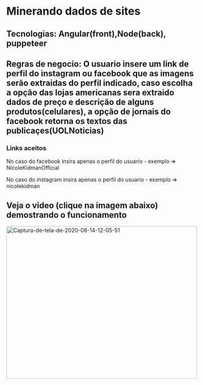 <h1>Minerando dados de sites</h1>
<h2><strong>Tecnologias</strong>: Angular(front),Node(back), puppeteer</h2>
<h2><strong>Regras de negocio</strong>: O usuario insere um link de perfil do instagram ou facebook que as imagens serão extraidas do perfil indicado, caso escolha a opção das lojas americanas sera extraido dados de preço e descrição de alguns produtos(celulares), a opção de jornais do facebook retorna os textos das publicaçes(UOLNoticias)</h2>

<h3>Links aceitos</h3>
<p>No caso do facebook insira apenas o perfil do usuario - exemplo => NicoleKidmanOfficial</p>
<p>No caso do instagram insira apenas o perfil do usuario - exemplo => nicolekidman</p>


<h2>Veja o video (clique na imagem abaixo) demostrando o funcionamento</h2>
<a href="https://youtu.be/3vAtU1OBHLY"><img width=500 height=400 src="https://i.ibb.co/NxVM5ZH/Captura-de-tela-de-2020-08-14-12-05-51.png" alt="Captura-de-tela-de-2020-08-14-12-05-51" border="0"></a>
